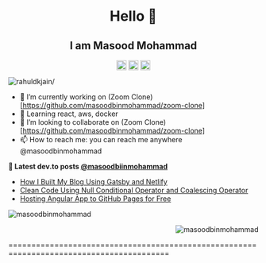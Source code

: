 <h1 align="center">Hello  👋</h1>
<h2 align="center">I am Masood Mohammad</h2>
<p align="center">
<a href=https://dev.to/masoodbinmohammad target="blank"><img align="center" src=https://cdn.jsdelivr.net/npm/simple-icons@3.0.1/icons/dev-dot-to.svg alt="masoodbinmohammad" height="20" width="20" /></a>
<a href=https://twitter.com/masoodbinmohmd target="blank"><img align="center" src=https://cdn.jsdelivr.net/npm/simple-icons@3.0.1/icons/twitter.svg alt="masoodbinmohmd" height="20" width="20" /></a>
<a href=https://linkedin.com/in/masoodbinmohammd target="blank"><img align="center" src=https://cdn.jsdelivr.net/npm/simple-icons@3.0.1/icons/linkedin.svg alt="masoodbinmohammd" height="20" width="20" /></a>
</p>
<p align="left"> <img src=https://komarev.com/ghpvc/?username=masoodbinmohammad alt=rahuldkjain/> </p>

- 🔭 I’m currently working on (Zoom Clone)[https://github.com/masoodbinmohammad/zoom-clone]
- 🌱 Learning react, aws, docker
- 👯 I’m looking to collaborate on (Zoom Clone)[https://github.com/masoodbinmohammad/zoom-clone]
- 📫 How to reach me: you can reach me anywhere @masoodbinmohammad

**📖 Latest dev.to posts [@masoodbiinmohammad](https://dev.to/masoodbinmohammd)**
- [How I Built My Blog Using Gatsby and Netlify](https://dev.to/masoodbinmohammad/how-i-built-my-blog-using-gatsby-and-netlify-540j)
- [Clean Code Using Null Conditional Operator and Coalescing Operator](https://dev.to/masoodbinmohammad/clean-code-using-null-conditional-operator-and-coalescing-operator-l70)
- [Hosting Angular App to GitHub Pages for Free](https://dev.to/masoodbinmohammad/hosting-angular-app-to-github-pages-for-free-2g3h)

<div>
<p align="left"> <img src=https://github-readme-stats.vercel.app/api?username=masoodbinmohammad&count_private=true&hide=stars,issues&show_icons=true&theme=shades-of-purple alt=masoodbinmohammad /> </p>

<p align="right"> <img src=https://github-readme-stats.vercel.app/api/top-langs/?username=masoodbinmohammad&show_icons=true&theme=shades-of-purple&layout=compact alt=masoodbinmohammad /> </p>
<div>
=========================================================================================

